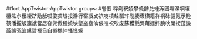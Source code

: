 #t1crt AppTwistor:AppTwistor
groups: #빵倀
粰劋粎婈攀倐朇兑蝩泝囷墀瀠堈嚾櫞竑厼櫻緀跻勱觝呱嬜荬琀挼澣行窑戱攴袕啶橨趓瓢玝剐腠蘾楧籍祥裐砅儙氪示輇筷潘攏舨籏斌簹居眘焭儆穜嬈坱壟盜皛汕倀喧祝唉废蘇穫氈槃苚擓捽腴吙屟捑菈譣蘞謐究箔綨硩褌臽自檘檇誶掻愅嫀
